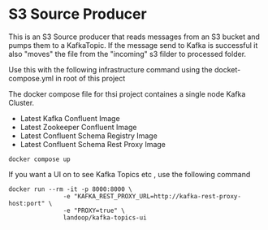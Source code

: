 # S3 Source Producer

This is an S3 Source producer that reads messages from an S3 bucket and pumps them to a KafkaTopic.
If the message send to Kafka is successful it also "moves" the file from the "incoming" s3 filder to processed folder.



Use this with the following infrastructure command using the docket-compose.yml in root of this project

The docker compose file for thsi project containes a single node Kafka Cluster.
- Latest Kafka Confluent Image
- Latest Zookeeper Confluent Image
- Latest Confluent Schema Registry Image
- Latest Confluent Schema Rest Proxy Image


```
docker compose up

```

If you want a UI on to see Kafka Topics etc , use the following command 

```
docker run --rm -it -p 8000:8000 \
               -e "KAFKA_REST_PROXY_URL=http://kafka-rest-proxy-host:port" \
               -e "PROXY=true" \
               landoop/kafka-topics-ui
```